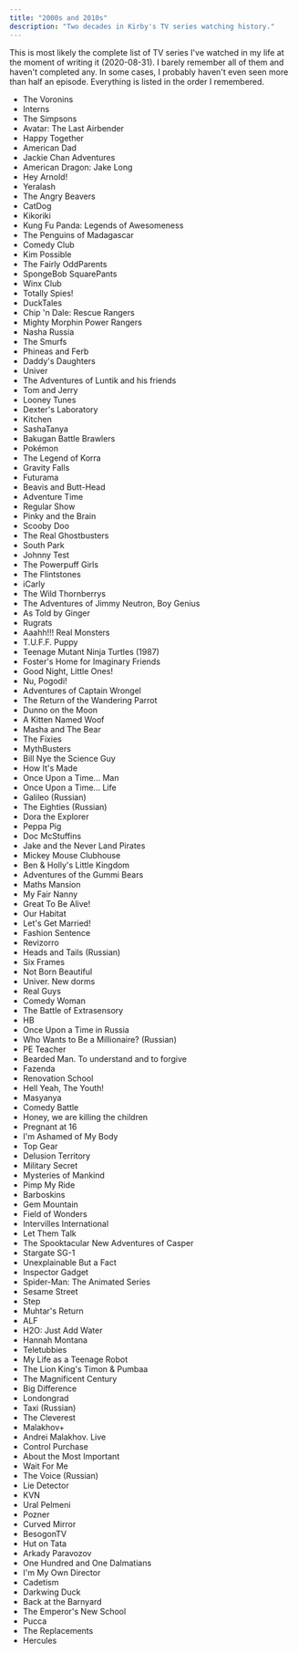 ```yaml
---
title: "2000s and 2010s"
description: "Two decades in Kirby's TV series watching history."
---
```


This is most likely the complete list of TV series I've watched in my
life at the moment of writing it (2020-08-31). I barely remember all
of them and haven't completed any. In some cases, I probably haven't
even seen more than half an episode. Everything is listed in the order
I remembered.

* The Voronins
* Interns
* The Simpsons
* Avatar: The Last Airbender
* Happy Together
* American Dad
* Jackie Chan Adventures
* American Dragon: Jake Long
* Hey Arnold!
* Yeralash
* The Angry Beavers
* CatDog
* Kikoriki
* Kung Fu Panda: Legends of Awesomeness
* The Penguins of Madagascar
* Comedy Club
* Kim Possible
* The Fairly OddParents
* SpongeBob SquarePants
* Winx Club
* Totally Spies!
* DuckTales
* Chip 'n Dale: Rescue Rangers
* Mighty Morphin Power Rangers
* Nasha Russia
* The Smurfs
* Phineas and Ferb
* Daddy's Daughters
* Univer
* The Adventures of Luntik and his friends
* Tom and Jerry
* Looney Tunes
* Dexter's Laboratory
* Kitchen
* SashaTanya
* Bakugan Battle Brawlers
* Pokémon
* The Legend of Korra
* Gravity Falls
* Futurama
* Beavis and Butt-Head
* Adventure Time
* Regular Show
* Pinky and the Brain
* Scooby Doo
* The Real Ghostbusters
* South Park
* Johnny Test
* The Powerpuff Girls
* The Flintstones
* iCarly
* The Wild Thornberrys
* The Adventures of Jimmy Neutron, Boy Genius
* As Told by Ginger
* Rugrats
* Aaahh!!! Real Monsters
* T.U.F.F. Puppy
* Teenage Mutant Ninja Turtles (1987)
* Foster's Home for Imaginary Friends
* Good Night, Little Ones!
* Nu, Pogodi!
* Adventures of Captain Wrongel
* The Return of the Wandering Parrot
* Dunno on the Moon
* A Kitten Named Woof
* Masha and The Bear
* The Fixies
* MythBusters
* Bill Nye the Science Guy
* How It's Made
* Once Upon a Time... Man
* Once Upon a Time... Life
* Galileo (Russian)
* The Eighties (Russian)
* Dora the Explorer
* Peppa Pig
* Doc McStuffins
* Jake and the Never Land Pirates
* Mickey Mouse Clubhouse
* Ben & Holly's Little Kingdom
* Adventures of the Gummi Bears
* Maths Mansion
* My Fair Nanny
* Great To Be Alive!
* Our Habitat
* Let's Get Married!
* Fashion Sentence
* Revizorro
* Heads and Tails (Russian)
* Six Frames
* Not Born Beautiful
* Univer. New dorms
* Real Guys
* Comedy Woman
* The Battle of Extrasensory
* HB
* Once Upon a Time in Russia
* Who Wants to Be a Millionaire? (Russian)
* PE Teacher
* Bearded Man. To understand and to forgive
* Fazenda
* Renovation School
* Hell Yeah, The Youth!
* Masyanya
* Comedy Battle
* Honey, we are killing the children
* Pregnant at 16
* I'm Ashamed of My Body
* Top Gear
* Delusion Territory
* Military Secret
* Mysteries of Mankind
* Pimp My Ride
* Barboskins
* Gem Mountain
* Field of Wonders
* Intervilles International
* Let Them Talk
* The Spooktacular New Adventures of Casper
* Stargate SG-1
* Unexplainable But a Fact
* Inspector Gadget
* Spider-Man: The Animated Series
* Sesame Street
* Step
* Muhtar's Return
* ALF
* H2O: Just Add Water
* Hannah Montana
* Teletubbies
* My Life as a Teenage Robot
* The Lion King's Timon & Pumbaa
* The Magnificent Century
* Big Difference
* Londongrad
* Taxi (Russian)
* The Cleverest
* Malakhov+
* Andrei Malakhov. Live
* Control Purchase
* About the Most Important
* Wait For Me
* The Voice (Russian)
* Lie Detector
* KVN
* Ural Pelmeni
* Pozner
* Curved Mirror
* BesogonTV
* Hut on Tata
* Arkady Paravozov
* One Hundred and One Dalmatians
* I'm My Own Director
* Cadetism
* Darkwing Duck
* Back at the Barnyard
* The Emperor's New School
* Pucca
* The Replacements
* Hercules
